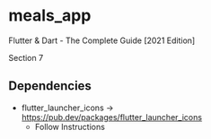 # meals_app

Flutter & Dart - The Complete Guide [2021 Edition]

Section 7

## Dependencies

- flutter_launcher_icons -> <https://pub.dev/packages/flutter_launcher_icons>
	- Follow Instructions